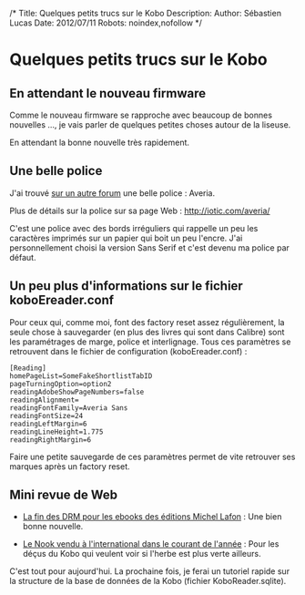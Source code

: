 /*
Title: Quelques petits trucs sur le Kobo
Description: 
Author: Sébastien Lucas
Date: 2012/07/11
Robots: noindex,nofollow
*/
# Quelques petits trucs sur le Kobo

## En attendant le nouveau firmware
Comme le nouveau firmware se rapproche avec beaucoup de bonnes nouvelles ..., je vais parler de quelques petites choses autour de la liseuse.

En attendant la bonne nouvelle très rapidement.

## Une belle police

J'ai trouvé [sur un autre forum](http://forum.teamalexandriz.org/les_liseuses_debook_readers/vos_polices_preferees_21165.15.html) une belle police : Averia.

Plus de détails sur la police sur sa page Web : http://iotic.com/averia/

C'est une police avec des bords irréguliers qui rappelle un peu les caractères imprimés sur un papier qui boit un peu l'encre. J'ai personnellement choisi la version Sans Serif et c'est devenu ma police par défaut.
## Un peu plus d'informations sur le fichier koboEreader.conf

Pour ceux qui, comme moi, font des factory reset assez régulièrement, la seule chose à sauvegarder (en plus des livres qui sont dans Calibre) sont les paramétrages de marge, police et interlignage. Tous ces paramètres se retrouvent dans le fichier de configuration (koboEreader.conf) :

	
	[Reading]
	homePageList=SomeFakeShortlistTabID
	pageTurningOption=option2
	readingAdobeShowPageNumbers=false
	readingAlignment=
	readingFontFamily=Averia Sans
	readingFontSize=24
	readingLeftMargin=6
	readingLineHeight=1.775
	readingRightMargin=6

Faire une petite sauvegarde de ces paramètres permet de vite retrouver ses marques après un factory reset.
## Mini revue de Web

*	[La fin des DRM pour les ebooks des éditions Michel Lafon](http://www.actualitte.com/actualite/lecture-numerique/usages/la-fin-des-drm-pour-les-ebooks-des-editions-michel-lafon-35084.htm) : Une bien bonne nouvelle.

*	[Le Nook vendu à l'international dans le courant de l'année](http://www.actualitte.com/actualite/monde-edition/economie/le-nook-vendu-a-l-international-dans-le-courant-de-l-annee-35069.htm) : Pour les déçus du Kobo qui veulent voir si l'herbe est plus verte ailleurs.

C'est tout pour aujourd'hui. La prochaine fois, je ferai un tutoriel rapide sur la structure de la base de données de la Kobo (fichier KoboReader.sqlite).

